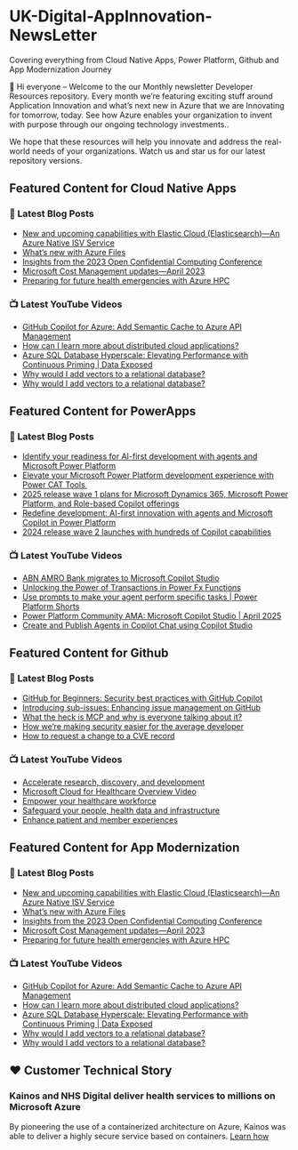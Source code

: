 # UK-Digital-AppInnovation-NewsLetter

Covering everything from Cloud Native Apps, Power Platform, Github and App Modernization Journey

👋 Hi everyone – Welcome to the our Monthly newsletter Developer Resources repository. Every month we’re featuring exciting stuff around Application Innovation and what’s next new in Azure that we are Innovating for tomorrow, today. See how Azure enables your organization to invent with purpose through our ongoing technology investments..


We hope that these resources will help you innovate and address the real-world needs of your organizations. Watch us and star us for our latest repository versions.

## Featured Content for Cloud Native Apps


### 📝 Latest Blog Posts

    
<!-- BLOGCNA:START -->
- [New and upcoming capabilities with Elastic Cloud (Elasticsearch)—An Azure Native ISV Service](https://azure.microsoft.com/blog/new-and-upcoming-capabilities-with-elastic-cloud-elasticsearch-an-azure-native-isv-service/)
- [What’s new with Azure Files](https://azure.microsoft.com/blog/what-s-new-with-azure-files/)
- [Insights from the 2023 Open Confidential Computing Conference](https://azure.microsoft.com/blog/insights-from-the-2023-open-confidential-computing-conference/)
- [Microsoft Cost Management updates—April 2023](https://azure.microsoft.com/blog/microsoft-cost-management-updates-april-2023/)
- [Preparing for future health emergencies with Azure HPC ](https://azure.microsoft.com/blog/preparing-for-future-health-emergencies-with-azure-hpc/)
<!-- BLOGCNA:END -->

### 📺 Latest YouTube Videos

 
<!-- YOUTUBECNA:START -->
- [GitHub Copilot for Azure: Add Semantic Cache to Azure API Management](https://www.youtube.com/watch?v=zZCHHdCECGU)
- [How can I learn more about distributed cloud applications?](https://www.youtube.com/watch?v=ESw8I3yjkEs)
- [Azure SQL Database Hyperscale: Elevating Performance with Continuous Priming | Data Exposed](https://www.youtube.com/watch?v=9AfmK2VLp8M)
- [Why would I add vectors to a relational database?](https://www.youtube.com/watch?v=vHhKEN7Ru_k)
- [Why would I add vectors to a relational database?](https://www.youtube.com/watch?v=ja4zVc-f-GI)
<!-- YOUTUBECNA:END -->

##  Featured Content for PowerApps
### 📝 Latest Blog Posts
<!-- BLOGPOWER:START -->
- [Identify your readiness for AI-first development with agents and Microsoft Power Platform](https://www.microsoft.com/en-us/power-platform/blog/2025/04/14/identify-your-readiness-for-ai-first-development-with-agents-and-microsoft-power-platform/)
- [Elevate your Microsoft Power Platform development experience with Power CAT Tools ](https://www.microsoft.com/en-us/power-platform/blog/2025/03/04/elevate-your-microsoft-power-platform-development-experience-with-power-cat-tools/)
- [2025 release wave 1 plans for Microsoft Dynamics 365, Microsoft Power Platform, and Role-based Copilot offerings](https://www.microsoft.com/en-us/dynamics-365/blog/business-leader/2025/01/23/2025-release-wave-1-plans-for-microsoft-dynamics-365-microsoft-power-platform-and-role-based-copilot-offerings/)
- [Redefine development: AI-first innovation with agents and Microsoft Copilot in Power Platform](https://www.microsoft.com/en-us/power-platform/blog/2024/11/19/redefine-development-ai-first-innovation-with-agents-and-microsoft-copilot-in-power-platform/)
- [2024 release wave 2 launches with hundreds of Copilot capabilities](https://www.microsoft.com/en-us/dynamics-365/blog/business-leader/2024/10/29/2024-release-wave-2-launches-with-hundreds-of-copilot-capabilities/)
<!-- BLOGPOWER:END -->
 ### 📺 Latest YouTube Videos
    
<!-- YOUTUBEPOWER:START -->
- [ABN AMRO Bank migrates to Microsoft Copilot Studio](https://www.youtube.com/watch?v=BszqCjg9f6U)
- [Unlocking the Power of Transactions in Power Fx Functions](https://www.youtube.com/watch?v=m6GbQDZ4pas)
- [Use prompts to make your agent perform specific tasks | Power Platform Shorts](https://www.youtube.com/watch?v=oUeEkZNrcxo)
- [Power Platform Community AMA: Microsoft Copilot Studio | April 2025](https://www.youtube.com/watch?v=-8y-4nDefDc)
- [Create and Publish Agents in Copilot Chat using Copilot Studio](https://www.youtube.com/watch?v=Y2KUi_wuKC0)
<!-- YOUTUBEPOWER:END -->

##  Featured Content for Github
### 📝 Latest Blog Posts
<!-- BLOGGITHUB:START -->
- [GitHub for Beginners: Security best practices with GitHub Copilot](https://github.blog/ai-and-ml/github-copilot/github-for-beginners-security-best-practices-with-github-copilot/)
- [Introducing sub-issues: Enhancing issue management on GitHub](https://github.blog/engineering/architecture-optimization/introducing-sub-issues-enhancing-issue-management-on-github/)
- [What the heck is MCP and why is everyone talking about it?](https://github.blog/ai-and-ml/llms/what-the-heck-is-mcp-and-why-is-everyone-talking-about-it/)
- [How we’re making security easier for the average developer](https://github.blog/security/application-security/how-were-making-security-easier-for-the-average-developer/)
- [How to request a change to a CVE record](https://github.blog/security/vulnerability-research/how-to-request-a-change-to-a-cve-record/)
<!-- BLOGGITHUB:END -->
### 📺 Latest YouTube Videos
<!-- YOUTUBEGITHUB:START -->
- [Accelerate research, discovery, and development](https://www.youtube.com/watch?v=v_vxP1ckAIk)
- [Microsoft Cloud for Healthcare Overview Video](https://www.youtube.com/watch?v=ju7-s7Sb8Yg)
- [Empower your healthcare workforce](https://www.youtube.com/watch?v=WLwRRsCrBXs)
- [Safeguard your people, health data and infrastructure](https://www.youtube.com/watch?v=NmTv5iWY8mE)
- [Enhance patient and member experiences](https://www.youtube.com/watch?v=ZJm0UcSEwxU)
<!-- YOUTUBEGITHUB:END -->
##  Featured Content for App Modernization
### 📝 Latest Blog Posts
<!-- BLOGAPPMOD:START -->
- [New and upcoming capabilities with Elastic Cloud (Elasticsearch)—An Azure Native ISV Service](https://azure.microsoft.com/blog/new-and-upcoming-capabilities-with-elastic-cloud-elasticsearch-an-azure-native-isv-service/)
- [What’s new with Azure Files](https://azure.microsoft.com/blog/what-s-new-with-azure-files/)
- [Insights from the 2023 Open Confidential Computing Conference](https://azure.microsoft.com/blog/insights-from-the-2023-open-confidential-computing-conference/)
- [Microsoft Cost Management updates—April 2023](https://azure.microsoft.com/blog/microsoft-cost-management-updates-april-2023/)
- [Preparing for future health emergencies with Azure HPC ](https://azure.microsoft.com/blog/preparing-for-future-health-emergencies-with-azure-hpc/)
<!-- BLOGAPPMOD:END -->
### 📺 Latest YouTube Videos
<!-- YOUTUBEAPPMOD:START -->
- [GitHub Copilot for Azure: Add Semantic Cache to Azure API Management](https://www.youtube.com/watch?v=zZCHHdCECGU)
- [How can I learn more about distributed cloud applications?](https://www.youtube.com/watch?v=ESw8I3yjkEs)
- [Azure SQL Database Hyperscale: Elevating Performance with Continuous Priming | Data Exposed](https://www.youtube.com/watch?v=9AfmK2VLp8M)
- [Why would I add vectors to a relational database?](https://www.youtube.com/watch?v=vHhKEN7Ru_k)
- [Why would I add vectors to a relational database?](https://www.youtube.com/watch?v=ja4zVc-f-GI)
<!-- YOUTUBEAPPMOD:END -->


## ♥️ Customer Technical Story 

### Kainos and NHS Digital deliver health services to millions on Microsoft Azure

By pioneering the use of a containerized architecture on Azure, Kainos was able to deliver a highly secure service based on containers. [Learn how](https://customers.microsoft.com/en-us/story/1368348549535774520-kainos-and-nhs-digital-deliver-health-services-to-millions-on-microsoft-azure)

